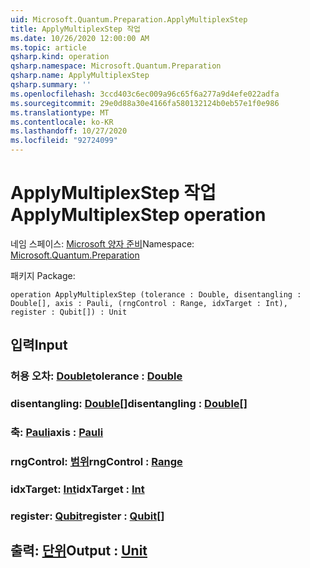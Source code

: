 ```yaml
---
uid: Microsoft.Quantum.Preparation.ApplyMultiplexStep
title: ApplyMultiplexStep 작업
ms.date: 10/26/2020 12:00:00 AM
ms.topic: article
qsharp.kind: operation
qsharp.namespace: Microsoft.Quantum.Preparation
qsharp.name: ApplyMultiplexStep
qsharp.summary: ''
ms.openlocfilehash: 3ccd403c6ec009a96c65f6a277a9d4efe022adfa
ms.sourcegitcommit: 29e0d88a30e4166fa580132124b0eb57e1f0e986
ms.translationtype: MT
ms.contentlocale: ko-KR
ms.lasthandoff: 10/27/2020
ms.locfileid: "92724099"
---
```

# <a name="applymultiplexstep-operation"></a><span data-ttu-id="1a2f4-102">ApplyMultiplexStep 작업</span><span class="sxs-lookup"><span data-stu-id="1a2f4-102">ApplyMultiplexStep operation</span></span>

<span data-ttu-id="1a2f4-103">네임 스페이스: [Microsoft 양자 준비](xref:Microsoft.Quantum.Preparation)</span><span class="sxs-lookup"><span data-stu-id="1a2f4-103">Namespace: [Microsoft.Quantum.Preparation](xref:Microsoft.Quantum.Preparation)</span></span>

<span data-ttu-id="1a2f4-104">패키지 [](https://nuget.org/packages/)</span><span class="sxs-lookup"><span data-stu-id="1a2f4-104">Package: [](https://nuget.org/packages/)</span></span>




```qsharp
operation ApplyMultiplexStep (tolerance : Double, disentangling : Double[], axis : Pauli, (rngControl : Range, idxTarget : Int), register : Qubit[]) : Unit
```


## <a name="input"></a><span data-ttu-id="1a2f4-105">입력</span><span class="sxs-lookup"><span data-stu-id="1a2f4-105">Input</span></span>

### <a name="tolerance--double"></a><span data-ttu-id="1a2f4-106">허용 오차: [Double](xref:microsoft.quantum.lang-ref.double)</span><span class="sxs-lookup"><span data-stu-id="1a2f4-106">tolerance : [Double](xref:microsoft.quantum.lang-ref.double)</span></span>




### <a name="disentangling--double"></a><span data-ttu-id="1a2f4-107">disentangling: [Double](xref:microsoft.quantum.lang-ref.double)[]</span><span class="sxs-lookup"><span data-stu-id="1a2f4-107">disentangling : [Double](xref:microsoft.quantum.lang-ref.double)[]</span></span>




### <a name="axis--pauli"></a><span data-ttu-id="1a2f4-108">축: [Pauli](xref:microsoft.quantum.lang-ref.pauli)</span><span class="sxs-lookup"><span data-stu-id="1a2f4-108">axis : [Pauli](xref:microsoft.quantum.lang-ref.pauli)</span></span>




### <a name="rngcontrol--range"></a><span data-ttu-id="1a2f4-109">rngControl: [범위](xref:microsoft.quantum.lang-ref.range)</span><span class="sxs-lookup"><span data-stu-id="1a2f4-109">rngControl : [Range](xref:microsoft.quantum.lang-ref.range)</span></span>




### <a name="idxtarget--int"></a><span data-ttu-id="1a2f4-110">idxTarget: [Int](xref:microsoft.quantum.lang-ref.int)</span><span class="sxs-lookup"><span data-stu-id="1a2f4-110">idxTarget : [Int](xref:microsoft.quantum.lang-ref.int)</span></span>




### <a name="register--qubit"></a><span data-ttu-id="1a2f4-111">register: [Qubit](xref:microsoft.quantum.lang-ref.qubit)</span><span class="sxs-lookup"><span data-stu-id="1a2f4-111">register : [Qubit](xref:microsoft.quantum.lang-ref.qubit)[]</span></span>





## <a name="output--unit"></a><span data-ttu-id="1a2f4-112">출력: [단위](xref:microsoft.quantum.lang-ref.unit)</span><span class="sxs-lookup"><span data-stu-id="1a2f4-112">Output : [Unit](xref:microsoft.quantum.lang-ref.unit)</span></span>

